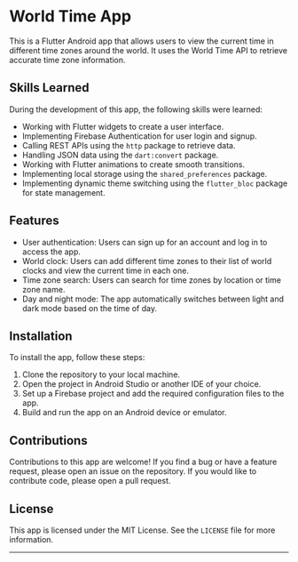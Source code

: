 # World Time App

This is a Flutter Android app that allows users to view the current time in different time zones around the world. It uses the World Time API to retrieve accurate time zone information.

## Skills Learned

During the development of this app, the following skills were learned:

- Working with Flutter widgets to create a user interface.
- Implementing Firebase Authentication for user login and signup.
- Calling REST APIs using the `http` package to retrieve data.
- Handling JSON data using the `dart:convert` package.
- Working with Flutter animations to create smooth transitions.
- Implementing local storage using the `shared_preferences` package.
- Implementing dynamic theme switching using the `flutter_bloc` package for state management.

## Features

- User authentication: Users can sign up for an account and log in to access the app.
- World clock: Users can add different time zones to their list of world clocks and view the current time in each one.
- Time zone search: Users can search for time zones by location or time zone name.
- Day and night mode: The app automatically switches between light and dark mode based on the time of day.

## Installation

To install the app, follow these steps:

1. Clone the repository to your local machine.
2. Open the project in Android Studio or another IDE of your choice.
3. Set up a Firebase project and add the required configuration files to the app.
4. Build and run the app on an Android device or emulator.

## Contributions

Contributions to this app are welcome! If you find a bug or have a feature request, please open an issue on the repository. If you would like to contribute code, please open a pull request.

## License

This app is licensed under the MIT License. See the `LICENSE` file for more information.

---

